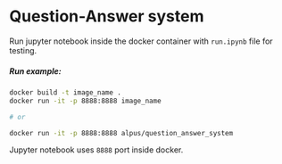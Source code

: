 # Question-Answer system

Run jupyter notebook inside the docker container with `run.ipynb` file for testing.

##### Run example:
```bash
docker build -t image_name .
docker run -it -p 8888:8888 image_name

# or

docker run -it -p 8888:8888 alpus/question_answer_system
```

Jupyter notebook uses `8888` port inside docker.
